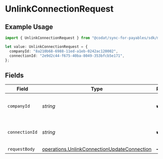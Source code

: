 # UnlinkConnectionRequest

## Example Usage

```typescript
import { UnlinkConnectionRequest } from "@codat/sync-for-payables/sdk/models/operations";

let value: UnlinkConnectionRequest = {
  companyId: "8a210b68-6988-11ed-a1eb-0242ac120002",
  connectionId: "2e9d2c44-f675-40ba-8049-353bfcb5e171",
};
```

## Fields

| Field                                                                                                             | Type                                                                                                              | Required                                                                                                          | Description                                                                                                       | Example                                                                                                           |
| ----------------------------------------------------------------------------------------------------------------- | ----------------------------------------------------------------------------------------------------------------- | ----------------------------------------------------------------------------------------------------------------- | ----------------------------------------------------------------------------------------------------------------- | ----------------------------------------------------------------------------------------------------------------- |
| `companyId`                                                                                                       | *string*                                                                                                          | :heavy_check_mark:                                                                                                | Unique identifier for a company.                                                                                  | 8a210b68-6988-11ed-a1eb-0242ac120002                                                                              |
| `connectionId`                                                                                                    | *string*                                                                                                          | :heavy_check_mark:                                                                                                | Unique identifier for a connection.                                                                               | 2e9d2c44-f675-40ba-8049-353bfcb5e171                                                                              |
| `requestBody`                                                                                                     | [operations.UnlinkConnectionUpdateConnection](../../../sdk/models/operations/unlinkconnectionupdateconnection.md) | :heavy_minus_sign:                                                                                                | N/A                                                                                                               |                                                                                                                   |